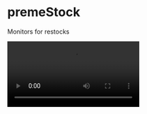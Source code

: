 # premeStock
Monitors for restocks

![Alt Text](https://zippy.gfycat.com/BabyishWelloffEasteuropeanshepherd.webm)
